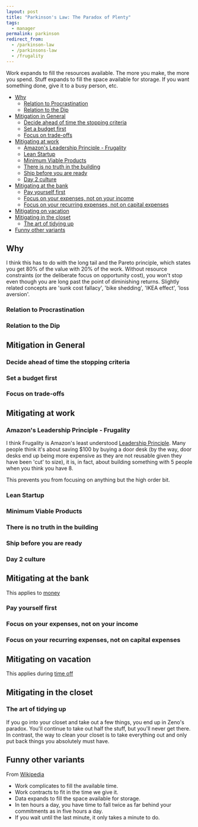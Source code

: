 ```yaml
---
layout: post
title: "Parkinson's Law: The Paradox of Plenty"
tags:
  - manager
permalink: parkinson
redirect_from:
  - /parkinson-law
  - /parkinsons-law
  - /frugality
---
```


Work expands to fill the resources available. The more you make, the more you spend. Stuff expands to fill the space available for storage. If you want something done, give it to a busy person, etc.

<!-- prettier-ignore-start -->
<!-- vim-markdown-toc GFM -->

- [Why](#why)
    - [Relation to Procrastination](#relation-to-procrastination)
    - [Relation to the Dip](#relation-to-the-dip)
- [Mitigation in General](#mitigation-in-general)
    - [Decide ahead of time the stopping criteria](#decide-ahead-of-time-the-stopping-criteria)
    - [Set a budget first](#set-a-budget-first)
    - [Focus on trade-offs](#focus-on-trade-offs)
- [Mitigating at work](#mitigating-at-work)
    - [Amazon's Leadership Principle - Frugality](#amazons-leadership-principle---frugality)
    - [Lean Startup](#lean-startup)
    - [Minimum Viable Products](#minimum-viable-products)
    - [There is no truth in the building](#there-is-no-truth-in-the-building)
    - [Ship before you are ready](#ship-before-you-are-ready)
    - [Day 2 culture](#day-2-culture)
- [Mitigating at the bank](#mitigating-at-the-bank)
    - [Pay yourself first](#pay-yourself-first)
    - [Focus on your expenses, not on your income](#focus-on-your-expenses-not-on-your-income)
    - [Focus on your recurring expenses, not on capital expenses](#focus-on-your-recurring-expenses-not-on-capital-expenses)
- [Mitigating on vacation](#mitigating-on-vacation)
- [Mitigating in the closet](#mitigating-in-the-closet)
    - [The art of tidying up](#the-art-of-tidying-up)
- [Funny other variants](#funny-other-variants)

<!-- vim-markdown-toc -->
<!-- prettier-ignore-end -->

## Why

I think this has to do with the long tail and the Pareto principle, which states you get 80% of the value with 20% of the work. Without resource constraints (or the deliberate focus on opportunity cost), you won't stop even though you are long past the point of diminishing returns. Slightly related concepts are 'sunk cost fallacy', 'bike shedding', 'IKEA effect', 'loss aversion'.

### Relation to Procrastination

### Relation to the Dip

## Mitigation in General

### Decide ahead of time the stopping criteria

### Set a budget first

### Focus on trade-offs

## Mitigating at work

### Amazon's Leadership Principle - Frugality

I think Frugality is Amazon's least understood [Leadership Principle](/amazon). Many people think it's about saving $100 by buying a door desk (by the way, door desks end up being more expensive as they are not reusable given they have been 'cut' to size), it is, in fact, about building something with 5 people when you think you have 8.

This prevents you from focusing on anything but the high order bit.

### Lean Startup

### Minimum Viable Products

### There is no truth in the building

### Ship before you are ready

### Day 2 culture

## Mitigating at the bank

This applies to [money](/money)

### Pay yourself first

### Focus on your expenses, not on your income

### Focus on your recurring expenses, not on capital expenses

## Mitigating on vacation

This applies during [time off](/time-off)

## Mitigating in the closet

### The art of tidying up

If you go into your closet and take out a few things, you end up in Zeno's paradox. You'll continue to take out half the stuff, but you'll never get there. In contrast, the way to clean your closet is to take everything out and only put back things you absolutely must have.

## Funny other variants

From [Wikipedia](https://en.wikipedia.org/wiki/Parkinson's_law?wprov=sfti1)

- Work complicates to fill the available time.
- Work contracts to fit in the time we give it.
- Data expands to fill the space available for storage.
- In ten hours a day, you have time to fall twice as far behind your commitments as in five hours a day.
- If you wait until the last minute, it only takes a minute to do.
